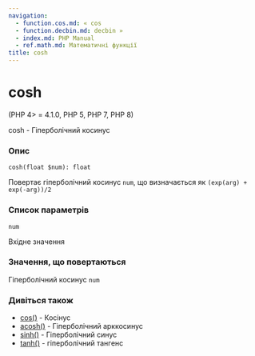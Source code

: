 ```yaml
---
navigation:
  - function.cos.md: « cos
  - function.decbin.md: decbin »
  - index.md: PHP Manual
  - ref.math.md: Математичні функції
title: cosh
---
```

# cosh

(PHP 4> = 4.1.0, PHP 5, PHP 7, PHP 8)

cosh - Гіперболічний косинус

### Опис

```methodsynopsis
cosh(float $num): float
```

Повертає гіперболічний косинус `num`, що визначається як `(exp(arg) + exp(-arg))/2`

### Список параметрів

`num`

Вхідне значення

### Значення, що повертаються

Гіперболічний косинус `num`

### Дивіться також

-   [cos()](function.cos.md) - Косінус
-   [acosh()](function.acosh.md) - Гіперболічний арккосинус
-   [sinh()](function.sinh.md) - Гіперболічний синус
-   [tanh()](function.tanh.md) - гіперболічний тангенс
